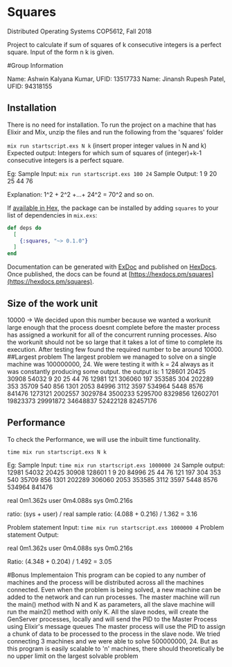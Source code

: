 # Squares

Distributed Operating Systems COP5612, Fall 2018

Project to calculate if sum of squares of k consecutive integers is a perfect square.
Input of the form n k is given.

#Group Information

Name: Ashwin Kalyana Kumar, UFID: 13517733
Name: Jinansh Rupesh Patel, UFID: 94318155 

## Installation

There is no need for installation.
To run the project on a machine that has Elixir and Mix, unzip the files and run the following
from the 'squares' folder

`mix run startscript.exs N k`
(insert proper integer values in N and k)
Expected output: Integers for which sum of squares of (integer)+k-1 consecutive
integers is a perfect square.

Eg:
Sample Input: `mix run startscript.exs 100 24`
Sample Output:  1
                9
                20
                25
                44
                76

Explanation: 1^2 + 2^2 +...+ 24^2 = 70^2 and so on.

If [available in Hex](https://hex.pm/docs/publish), the package can be installed
by adding `squares` to your list of dependencies in `mix.exs`:

```elixir
def deps do
  [
    {:squares, "~> 0.1.0"}
  ]
end
```

Documentation can be generated with [ExDoc](https://github.com/elixir-lang/ex_doc)
and published on [HexDocs](https://hexdocs.pm). Once published, the docs can
be found at [https://hexdocs.pm/squares](https://hexdocs.pm/squares).

## Size of the work unit
10000 -> We decided upon this number because we wanted a workunit large enough that
 	 the process doesnt complete before the master process has assigned a workunit
	 for all of the concurrent running processes. Also the workunit should not be
	 so large that it takes a lot of time to complete its execution. After testing
	 few found the required number to be around 10000.
##Largest problem
The largest problem we managed to solve on a single machine was 100000000, 24.
We were testing it with k = 24 always as it was constantly producing some output.
the output is:
1
128601
20425
30908
54032
9
20
25
44
76
12981
121
306060
197
353585
304
202289
353
35709
540
856
1301
2053
84996
3112
3597
534964
5448
8576
841476
1273121
2002557
3029784
3500233
5295700
8329856
12602701
19823373
29991872
34648837
52422128
82457176
## Performance

To check the Performance, we will use the inbuilt time functionality.

`time mix run startscript.exs N k`

Eg: Sample Input: `time mix run startscript.exs 1000000 24`
Sample output:
12981
54032
20425
30908
128601
1
9
20
84996
25
44
76
121
197
304
353
540
35709
856
1301
202289
306060
2053
353585
3112
3597
5448
8576
534964
841476

real	0m1.362s
user	0m4.088s
sys	0m0.216s

ratio: (sys + user) / real
sample ratio: (4.088 + 0.216) / 1.362 = 3.16

Problem statement Input: `time mix run startscript.exs 1000000 4`
Problem statement Output:

real	0m1.362s
user	0m4.088s
sys	0m0.216s

Ratio: (4.348 + 0.204) / 1.492 = 3.05


#Bonus Implementaion
This program can be copied to any number of machines and the process will be distributed across all the machines connected. 
Even when the problem is being solved, a new machine can be added to the network and can run processes.
The master machine will run the main() method with N and K as parameters, 
all the slave machine will run the main2() method with only K. 
All the slave nodes, will create the GenServer processes, locally and will send the PID to the Master Process using Elixir's message queues
The master process will use the PID to assign a chunk of data to be processed to the process in the slave node. 
We tried connecting 3 machines and we were able to solve 500000000, 24. But as this program  is easily scalable to 'n' machines, there should theoretically be no upper limit on the largest solvable problem



